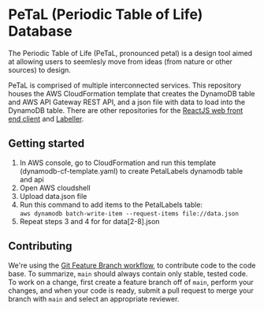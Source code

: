 # PeTaL (Periodic Table of Life) Database

The Periodic Table of Life (PeTaL, pronounced petal) is a design tool aimed at allowing users to seemlesly move from ideas (from nature or other sources) to design.

PeTaL is comprised of multiple interconnected services. This repository houses the AWS CloudFormation template that creates the DynamoDB table and AWS API Gateway REST API, and a json file with data to load into the DynamoDB table. There are other repositories for the [ReactJS web front end client](https://github.com/nasa/PeTaL) and [Labeller](https://github.com/nasa/petal-labeller).

## Getting started

1. In AWS console, go to CloudFormation and run this template (dynamodb-cf-template.yaml) to create PetalLabels dynamodb table and api
1. Open AWS cloudshell
1. Upload data.json file
1. Run this command to add items to the PetalLabels table:    
`aws dynamodb batch-write-item --request-items file://data.json`
1. Repeat steps 3 and 4 for for data[2-8].json

## Contributing

We're using the [Git Feature Branch workflow](https://www.atlassian.com/git/tutorials/comparing-workflows/feature-branch-workflow), to contribute code to the code base. To summarize, `main` should always contain only stable, tested code. To work on a change, first create a feature branch off of `main`, perform your changes, and when your code is ready, submit a pull request to merge your branch with `main` and select an appropriate reviewer. 
